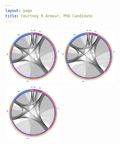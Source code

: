 ```yaml
---
layout: page
title: Courtney R Armour, PhD Candidate
---
```




<style>
.container {
  position: relative;
  width: 100%;
}

.image {
  display: block;
  width: 100%;
  height: auto;
}

.column {
  float: left;
  width: 33.33%;
  padding: 5px;
}

@media screen and (max-width: 500px) {
  .column {
    width: 100%;
  }
}
</style>

<div class="row"> 
  <div class="column">
  	  <div class="container">
        <img src="/content/images/circos.png" class="img-responsive" style="max-width:100%;height:auto;">
  	  </div>
   </div>
  <div class="column"> 
      <div class="container">
        <a href="/pages/research.html#r1">
        <img src="/content/images/circos.png" class="img-responsive" style="max-width:100%;height:auto;">
        </a>
  	  </div>
  </div>
  <div class="column">
    	<div class="container">
        <img src="/content/images/circos.png" class="img-responsive" style="max-width:100%;height:auto;">
   	  </div>
   </div>
</div>
